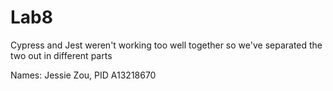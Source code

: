 # Lab8

Cypress and Jest weren't working too well together
so we've separated the two out in different parts

Names: Jessie Zou, PID A13218670
